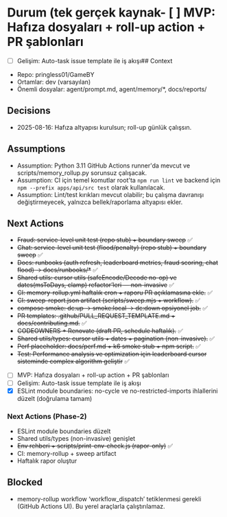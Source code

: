 # Durum (tek gerçek kaynak- [ ] MVP: Hafıza dosyaları + roll-up action + PR şablonları
- [ ] Gelişim: Auto-task issue template ile iş akışı## Context
- Repo: pringless01/GameBY
- Ortamlar: dev (varsayılan)
- Önemli dosyalar: agent/prompt.md, agent/memory/*, docs/reports/

## Decisions
- 2025-08-16: Hafıza altyapısı kurulsun; roll-up günlük çalışsın.

## Assumptions
- Assumption: Python 3.11 GitHub Actions runner'da mevcut ve scripts/memory_rollup.py sorunsuz çalışacak.
- Assumption: CI için temel komutlar root'ta `npm run lint` ve backend için `npm --prefix apps/api/src test` olarak kullanılacak.
- Assumption: Lint/test kırıkları mevcut olabilir; bu çalışma davranışı değiştirmeyecek, yalnızca bellek/raporlama altyapısı ekler.

## Next Actions
- ~~Fraud: service-level unit test (repo stub) + boundary sweep~~ ✅
- ~~Chat: service-level unit test (flood/penalty) (repo stub) + boundary sweep~~ ✅
- ~~Docs: runbooks (auth refresh, leaderboard metrics, fraud scoring, chat flood) → docs/runbooks/*~~ ✅
- ~~Shared utils: cursor utils (safeEncode/Decode no-op) ve dates(msToDays, clamp) refactor’leri — non-invasive~~ ✅
- ~~CI: memory-rollup.yml haftalık cron + raporu PR açıklamasına ekle.~~ ✅
- ~~CI: sweep-report.json artifact (scripts/sweep.mjs + workflow).~~ ✅
- ~~compose smoke: dc:up → smoke:local → dc:down opsiyonel job.~~ ✅
- ~~PR templates: .github/PULL_REQUEST_TEMPLATE.md + docs/contributing.md.~~ ✅
- ~~CODEOWNERS + Renovate (draft PR, schedule haftalık).~~ ✅
- ~~Shared utils/types: cursor utils + dates + pagination (non-invasive).~~ ✅
- ~~Perf placeholder: docs/perf.md + k6 smoke stub + npm script.~~ ✅
- ~~Test: Performance analysis ve optimization için leaderboard cursor sisteminde complex algorithm geliştir~~ ✅
- [ ] MVP: Hafıza dosyaları + roll-up action + PR şablonları
- [ ] Gelişim: Auto-task issue template ile iş akışı
- [x] ESLint module boundaries: no-cycle ve no-restricted-imports ihlallerini düzelt (doğrulama tamam)

### Next Actions (Phase-2)
- ESLint module boundaries düzelt
- Shared utils/types (non-invasive) genişlet
- ~~Env rehberi + scripts/print-env-check.js (rapor-only)~~ ✅
- CI: memory-rollup + sweep artifact
- Haftalık rapor oluştur

## Blocked
- memory-rollup workflow ‘workflow_dispatch’ tetiklenmesi gerekli (GitHub Actions UI). Bu yerel araçlarla çalıştırılamaz.
